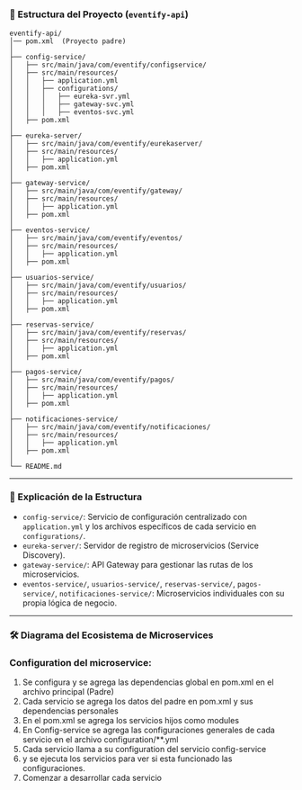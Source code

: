 # 

### **📂 Estructura del Proyecto (`eventify-api`)**
```plaintext
eventify-api/  
│── pom.xml  (Proyecto padre)  
│  
├── config-service/  
│   ├── src/main/java/com/eventify/configservice/  
│   ├── src/main/resources/  
│   │   ├── application.yml  
│   │   ├── configurations/  
│   │   │   ├── eureka-svr.yml  
│   │   │   ├── gateway-svc.yml  
│   │   │   ├── eventos-svc.yml  
│   ├── pom.xml  
│  
├── eureka-server/  
│   ├── src/main/java/com/eventify/eurekaserver/  
│   ├── src/main/resources/  
│   │   ├── application.yml  
│   ├── pom.xml  
│  
├── gateway-service/  
│   ├── src/main/java/com/eventify/gateway/  
│   ├── src/main/resources/  
│   │   ├── application.yml  
│   ├── pom.xml  
│  
├── eventos-service/  
│   ├── src/main/java/com/eventify/eventos/  
│   ├── src/main/resources/  
│   │   ├── application.yml  
│   ├── pom.xml  
│  
├── usuarios-service/  
│   ├── src/main/java/com/eventify/usuarios/  
│   ├── src/main/resources/  
│   │   ├── application.yml  
│   ├── pom.xml  
│  
├── reservas-service/  
│   ├── src/main/java/com/eventify/reservas/  
│   ├── src/main/resources/  
│   │   ├── application.yml  
│   ├── pom.xml  
│  
├── pagos-service/  
│   ├── src/main/java/com/eventify/pagos/  
│   ├── src/main/resources/  
│   │   ├── application.yml  
│   ├── pom.xml  
│  
├── notificaciones-service/  
│   ├── src/main/java/com/eventify/notificaciones/  
│   ├── src/main/resources/  
│   │   ├── application.yml  
│   ├── pom.xml  
│  
└── README.md  
```

---

### **📌 Explicación de la Estructura**
- `config-service/`: Servicio de configuración centralizado con `application.yml` y los archivos específicos de cada servicio en `configurations/`.
- `eureka-server/`: Servidor de registro de microservicios (Service Discovery).
- `gateway-service/`: API Gateway para gestionar las rutas de los microservicios.
- `eventos-service/`, `usuarios-service/`, `reservas-service/`, `pagos-service/`, `notificaciones-service/`: Microservicios individuales con su propia lógica de negocio.

---

### **🛠️ Diagrama del Ecosistema de Microservices**


### Configuration del microservice:
1. Se configura y se agrega las dependencias global en pom.xml en el archivo principal (Padre)
2. Cada servicio se agrega los datos del padre en pom.xml y sus dependencias personales
3. En el pom.xml se agrega los servicios hijos como modules
4. En Config-service se agrega las configuraciones generales de cada servicio en el archivo configuration/**.yml
5. Cada servicio llama a su configuration del servicio config-service
6. y se ejecuta los servicios para ver si esta funcionado las configuraciones.
7. Comenzar a desarrollar cada servicio